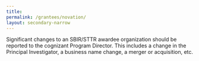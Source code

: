 ```yaml
---
title: 
permalink: /grantees/novation/
layout: secondary-narrow
---
```


Significant changes to an SBIR/STTR awardee organization should be reported to the cognizant Program Director. This includes a change in the Principal Investigator, a business name change, a merger or acquisition, etc.
